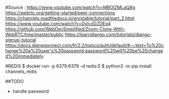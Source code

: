 #Source : 
https://www.youtube.com/watch?v=MBOlZMLaQ8g
https://webrtc.org/getting-started/peer-connections
https://channels.readthedocs.io/en/stable/tutorial/part_2.html
https://www.youtube.com/watch?v=DvlyzDZDEq4
https://github.com/WebDevSimplified/Zoom-Clone-With-WebRTC/tree/master/public
https://learndjango.com/tutorials/django-signup-tutorial
https://docs.djangoproject.com/fr/2.2/topics/auth/default/#:~:text=To%20change%20a%20user's%20password,password%20will%20be%20changed%20immediately.

#REDIS
$ docker run -p 6379:6379 -d redis:5
$ python3 -m pip install channels_redis

##TODO 
- handle password
